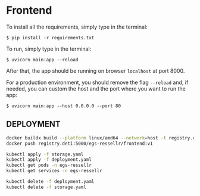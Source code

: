 # Frontend

To install all the requirements, simply type in the terminal:

    $ pip install -r requirements.txt

To run, simply type in the terminal:

    $ uvicorn main:app --reload 

After that, the app should be running on browser `localhost` at port 8000.

For a production environment, you should remove the flag `--reload` and, if needed, you can custom the host and the port where you want to run the app:

    $ uvicorn main:app --host 0.0.0.0 --port 80

## DEPLOYMENT

```bash
docker buildx build --platform linux/amd64 --network=host -t registry.deti:5000/egs-ressellr/frontend:v1 .
docker push registry.deti:5000/egs-ressellr/frontend:v1

kubectl apply -f storage.yaml
kubectl apply -f deployment.yaml
kubectl get pods -n egs-ressellr
kubectl get services -n egs-ressellr

kubectl delete -f deployment.yaml
kubectl delete -f storage.yaml
```